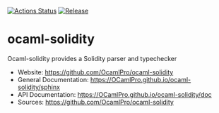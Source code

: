 
[![Actions Status](https://github.com/OCamlPro/ocaml-solidity/workflows/Main%20Workflow/badge.svg)](https://github.com/OCamlPro/ocaml-solidity/actions)
[![Release](https://img.shields.io/github/release/OCamlPro/ocaml-solidity.svg)](https://github.com/OCamlPro/ocaml-solidity/releases)

# ocaml-solidity


Ocaml-solidity provides a Solidity parser and typechecker


* Website: https://github.com/OcamlPro/ocaml-solidity
* General Documentation: https://OCamlPro.github.io/ocaml-solidity/sphinx
* API Documentation: https://OCamlPro.github.io/ocaml-solidity/doc
* Sources: https://github.com/OcamlPro/ocaml-solidity
